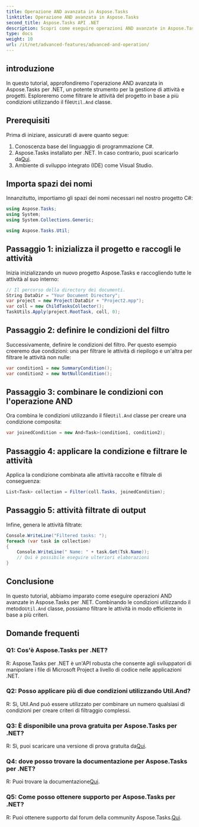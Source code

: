 ```yaml
---
title: Operazione AND avanzata in Aspose.Tasks
linktitle: Operazione AND avanzata in Aspose.Tasks
second_title: Aspose.Tasks API .NET
description: Scopri come eseguire operazioni AND avanzate in Aspose.Tasks per .NET per filtrare in modo efficiente le attività del progetto in base a più criteri.
type: docs
weight: 10
url: /it/net/advanced-features/advanced-and-operation/
---
```

## introduzione

 In questo tutorial, approfondiremo l'operazione AND avanzata in Aspose.Tasks per .NET, un potente strumento per la gestione di attività e progetti. Esploreremo come filtrare le attività del progetto in base a più condizioni utilizzando il file`Util.And` classe.

## Prerequisiti

Prima di iniziare, assicurati di avere quanto segue:

1. Conoscenza base del linguaggio di programmazione C#.
2.  Aspose.Tasks installato per .NET. In caso contrario, puoi scaricarlo da[Qui](https://releases.aspose.com/tasks/net/).
3. Ambiente di sviluppo integrato (IDE) come Visual Studio.

## Importa spazi dei nomi

Innanzitutto, importiamo gli spazi dei nomi necessari nel nostro progetto C#:

```csharp
using Aspose.Tasks;
using System;
using System.Collections.Generic;

using Aspose.Tasks.Util;

```

## Passaggio 1: inizializza il progetto e raccogli le attività

Inizia inizializzando un nuovo progetto Aspose.Tasks e raccogliendo tutte le attività al suo interno:

```csharp
// Il percorso della directory dei documenti.
String DataDir = "Your Document Directory";
var project = new Project(DataDir + "Project2.mpp");
var coll = new ChildTasksCollector();
TaskUtils.Apply(project.RootTask, coll, 0);
```

## Passaggio 2: definire le condizioni del filtro

Successivamente, definire le condizioni del filtro. Per questo esempio creeremo due condizioni: una per filtrare le attività di riepilogo e un'altra per filtrare le attività non nulle:

```csharp
var condition1 = new SummaryCondition();
var condition2 = new NotNullCondition();
```

## Passaggio 3: combinare le condizioni con l'operazione AND

 Ora combina le condizioni utilizzando il file`Util.And` classe per creare una condizione composita:

```csharp
var joinedCondition = new And<Task>(condition1, condition2);
```

## Passaggio 4: applicare la condizione e filtrare le attività

Applica la condizione combinata alle attività raccolte e filtrale di conseguenza:

```csharp
List<Task> collection = Filter(coll.Tasks, joinedCondition);
```

## Passaggio 5: attività filtrate di output

Infine, genera le attività filtrate:

```csharp
Console.WriteLine("Filtered tasks: ");
foreach (var task in collection)
{
    Console.WriteLine(" Name: " + task.Get(Tsk.Name));
    // Qui è possibile eseguire ulteriori elaborazioni
}
```

## Conclusione

 In questo tutorial, abbiamo imparato come eseguire operazioni AND avanzate in Aspose.Tasks per .NET. Combinando le condizioni utilizzando il metodo`Util.And` classe, possiamo filtrare le attività in modo efficiente in base a più criteri.

## Domande frequenti

### Q1: Cos'è Aspose.Tasks per .NET?

R: Aspose.Tasks per .NET è un'API robusta che consente agli sviluppatori di manipolare i file di Microsoft Project a livello di codice nelle applicazioni .NET.

### Q2: Posso applicare più di due condizioni utilizzando Util.And?

R: Sì, Util.And può essere utilizzato per combinare un numero qualsiasi di condizioni per creare criteri di filtraggio complessi.

### Q3: È disponibile una prova gratuita per Aspose.Tasks per .NET?

 R: Sì, puoi scaricare una versione di prova gratuita da[Qui](https://releases.aspose.com/).

### Q4: dove posso trovare la documentazione per Aspose.Tasks per .NET?

 R: Puoi trovare la documentazione[Qui](https://reference.aspose.com/tasks/net/).

### Q5: Come posso ottenere supporto per Aspose.Tasks per .NET?

 R: Puoi ottenere supporto dal forum della community Aspose.Tasks.[Qui](https://forum.aspose.com/c/tasks/15).